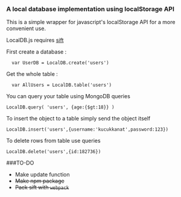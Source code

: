 ### A local database implementation using localStorage API
This is a simple wrapper for javascript's localStorage API for a more convenient use.

LocalDB.js requires [sift](http://github.com/kucukkanat/sift.js)

First create a database :
```
  var UserDB = LocalDB.create('users')
```
Get the whole table :
```
  var AllUsers = LocalDB.table('users')
```
You can query your table using MongoDB queries
```
LocalDB.query( 'users', {age:{$gt:18}} )
```
To insert the object to a table simply send the object itself
```
LocalDB.insert('users',{username:'kucukkanat',password:123})
```
To delete rows from table use queries
```
LocalDB.delete('users',{id:182736})
```

###TO-DO
* Make update function
* ~~Make npm package~~
* ~~Pack sift with `webpack`~~
